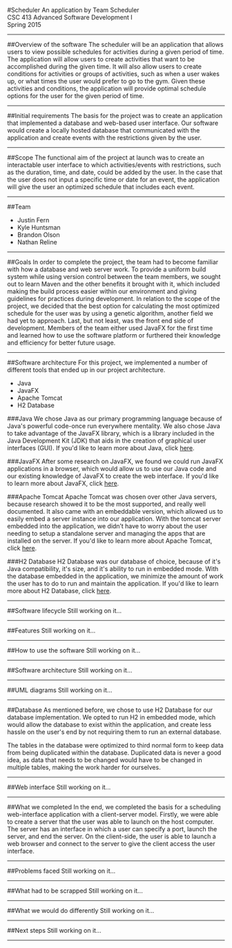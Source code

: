 #Scheduler
An application by Team Scheduler  
CSC 413 Advanced Software Development I  
Spring 2015

---

##Overview of the software
The scheduler will be an application that allows users to view possible schedules for activities during a given period of time. The application will allow users to create activities that want to be accomplished during the given time. It will also allow users to create conditions for activities or groups of activities, such as when a user wakes up, or what times the user would prefer to go to the gym. Given these activities and conditions, the application will provide optimal schedule options for the user for the given period of time.

---

##Initial requirements
The basis for the project was to create an application that implemented a database and web-based user interface. Our software would create a locally hosted database that communicated with the application and create events with the restrictions given by the user.

---

##Scope
The functional aim of the project at launch was to create an interactable user interface to which activities/events with restrictions, such as the duration, time, and date, could be added by the user. In the case that the user does not input a specific time or date for an event, the application will give the user an optimized schedule that includes each event.

---

##Team
* Justin Fern
* Kyle Huntsman
* Brandon Olson
* Nathan Reline

---

##Goals
In order to complete the project, the team had to become familiar with how a database and web server work. To provide a uniform build system while using version control between the team members, we sought out to learn Maven and the other benefits it brought with it, which included making the build process easier within our environment and giving guidelines for practices during development. In relation to the scope of the project, we decided that the best option for calculating the most optimized schedule for the user was by using a genetic algorithm, another field we had yet to approach. Last, but not least, was the front end side of development. Members of the team either used JavaFX for the first time and learned how to use the software platform or furthered their knowledge and efficiency for better future usage.

----

##Software architecture
For this project, we implemented a number of different tools that ended up in our project architecture.

* Java
* JavaFX
* Apache Tomcat
* H2 Database

###Java
We chose Java as our primary programming language because of Java's powerful code-once run everywhere mentality. We also chose Java to take advantage of the JavaFX library, which is a library included in the Java Development Kit (JDK) that aids in the creation of graphical user interfaces (GUI). If you'd like to learn more about Java, click [here](https://www.java.com/en/about/).

###JavaFX
After some research on JavaFX, we found we could run JavaFX applications in a browser, which would allow us to use our Java code and our existing knowledge of JavaFX to create the web interface. If you'd like to learn more about JavaFX, click [here](http://docs.oracle.com/javase/8/javafx/get-started-tutorial/jfx-overview.htm#JFXST784).

###Apache Tomcat
Apache Tomcat was chosen over other Java servers, because research showed it to be the most supported, and really well documented. It also came with an embeddable version, which allowed us to easily embed a server instance into our application. With the tomcat server embedded into the application, we didn’t have to worry about the user needing to setup a standalone server and managing the apps that are installed on the server. If you'd like to learn more about Apache Tomcat, click [here](http://tomcat.apache.org/).

###H2 Database
H2 Database was our database of choice, because of it's Java compatibility, it's size, and it's ability to run in embedded mode. With the database embedded in the application, we minimize the amount of work the user has to do to run and maintain the application. If you'd like to learn more about H2 Database, click [here](http://www.h2database.com/html/main.html).

---

##Software lifecycle
Still working on it...

---

##Features
Still working on it...

---

##How to use the software
Still working on it...

---

##Software architecture
Still working on it...

---

##UML diagrams
Still working on it...

---

##Database
As mentioned before, we chose to use H2 Database for our database implementation. We opted to run H2 in embedded mode, which would allow the database to exist within the application, and create less hassle on the user's end by not requiring them to run an external database.

The tables in the database were optimized to third normal form to keep data from being duplicated within the database. Duplicated data is never a good idea, as data that needs to be changed would have to be changed in multiple tables, making the work harder for ourselves.

---

##Web interface
Still working on it...

---

##What we completed
In the end, we completed the basis for a scheduling web-interface application with a client-server model. Firstly, we were able to create a server that the user was able to launch on the host computer. The server has an interface in which a user can specify a port, launch the server, and end the server. On the client-side, the user is able to launch a web browser and connect to the server to give the client access the user interface. 

---

##Problems faced
Still working on it...

---

##What had to be scrapped
Still working on it...

---

##What we would do differently
Still working on it...

---

##Next steps
Still working on it...

---

